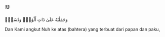 ##### 13

<span class="ayah">وَحَمَلْنَٰهُ عَلَىٰ ذَاتِ أَلْوَٰحٍۢ وَدُسُرٍۢ</span>

<span class="ayah_translation">Dan Kami angkut Nuh ke atas (bahtera) yang terbuat dari papan dan paku,</span>

